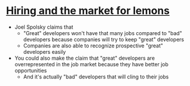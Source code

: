 # [Hiring and the market for lemons](https://danluu.com/hiring-lemons/)

* Joel Spolsky claims that
  * "Great" developers won't have that many jobs compared to "bad" developers because companies will try to keep "great" developers
  * Companies are also able to recognize prospective "great" developers easily
* You could also make the claim that "great" developers are overrepresented in the job market because they have better job opportunities
  * And it's actually "bad" developers that will cling to their jobs